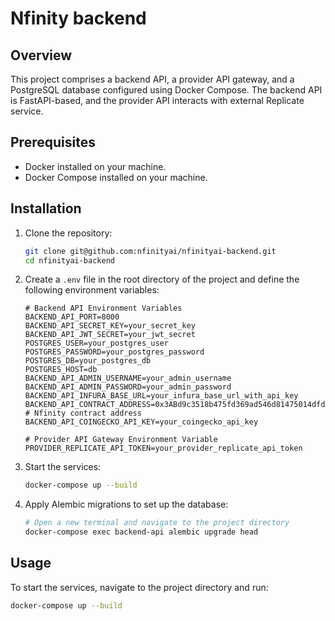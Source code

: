 # Nfinity backend

## Overview

This project comprises a backend API, a provider API gateway, and a PostgreSQL database configured using Docker Compose. The backend API is FastAPI-based, and the provider API interacts with external Replicate service.

## Prerequisites

- Docker installed on your machine.
- Docker Compose installed on your machine.

## Installation

1. Clone the repository:
    ```sh
    git clone git@github.com:nfinityai/nfinityai-backend.git
    cd nfinityai-backend
    ```

2. Create a `.env` file in the root directory of the project and define the following environment variables:
    ```dotenv
    # Backend API Environment Variables
    BACKEND_API_PORT=8000
    BACKEND_API_SECRET_KEY=your_secret_key
    BACKEND_API_JWT_SECRET=your_jwt_secret
    POSTGRES_USER=your_postgres_user
    POSTGRES_PASSWORD=your_postgres_password
    POSTGRES_DB=your_postgres_db
    POSTGRES_HOST=db
    BACKEND_API_ADMIN_USERNAME=your_admin_username
    BACKEND_API_ADMIN_PASSWORD=your_admin_password
    BACKEND_API_INFURA_BASE_URL=your_infura_base_url_with_api_key
    BACKEND_API_CONTRACT_ADDRESS=0x3ABd9c3518b475fd369ad546d81475014dfda84c  # Nfinity contract address
    BACKEND_API_COINGECKO_API_KEY=your_coingecko_api_key

    # Provider API Gateway Environment Variable
    PROVIDER_REPLICATE_API_TOKEN=your_provider_replicate_api_token
    ```

3. Start the services:
    ```sh
    docker-compose up --build
    ```

4. Apply Alembic migrations to set up the database:
    ```sh
    # Open a new terminal and navigate to the project directory
    docker-compose exec backend-api alembic upgrade head
    ```

## Usage

To start the services, navigate to the project directory and run:

```sh
docker-compose up --build
